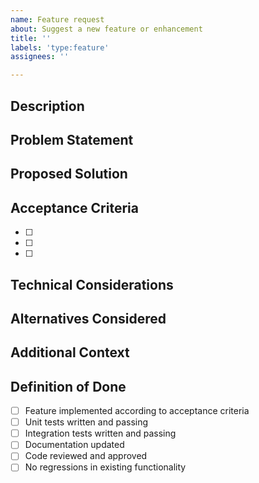 ```yaml
---
name: Feature request
about: Suggest a new feature or enhancement
title: ''
labels: 'type:feature'
assignees: ''

---
```


## Description
<!-- Provide a clear and concise description of the feature -->

## Problem Statement
<!-- What problem does this feature solve? Why is it needed? -->

## Proposed Solution
<!-- How should this feature work? Describe the expected behavior -->

## Acceptance Criteria
<!-- List specific, measurable criteria that must be met for this feature to be considered complete -->
- [ ] 
- [ ] 
- [ ] 

## Technical Considerations
<!-- Any technical details, constraints, or implementation notes -->

## Alternatives Considered
<!-- What other approaches were considered and why were they not chosen? -->

## Additional Context
<!-- Add any other context, mockups, or examples about the feature request here -->

## Definition of Done
- [ ] Feature implemented according to acceptance criteria
- [ ] Unit tests written and passing
- [ ] Integration tests written and passing
- [ ] Documentation updated
- [ ] Code reviewed and approved
- [ ] No regressions in existing functionality
